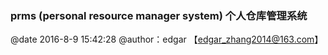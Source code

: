 ### prms (personal resource manager system) 个人仓库管理系统
@date 2016-8-9 15:42:28 @author：edgar 【edgar_zhang2014@163.com】